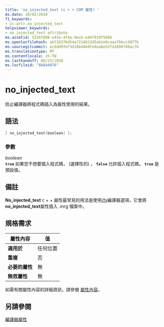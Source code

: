 ```yaml
---
title: 'no_injected_text (c + + COM 屬性) '
ms.date: 10/02/2018
f1_keywords:
- vc-attr.no_injected_text
helpviewer_keywords:
- no_injected_text attribute
ms.assetid: 5256f808-e41e-4f4a-9ea5-e447919f5696
ms.openlocfilehash: ab718376d5da7214813d5ab2e0caaa7bbccd077b
ms.sourcegitcommit: ec6dd97ef3d10b44e0fedaa8e53f41696f49ac7b
ms.translationtype: MT
ms.contentlocale: zh-TW
ms.lasthandoff: 08/25/2020
ms.locfileid: "88844076"
---
```

# <a name="no_injected_text"></a>no_injected_text

防止編譯器將程式碼插入為屬性使用的結果。

## <a name="syntax"></a>語法

```cpp
[ no_injected_text(boolean) ];
```

### <a name="parameters"></a>參數

*boolean*<br/>
**`true`** 如果您不想要插入程式碼， (選擇性的) ， **`false`** 允許插入程式碼。 **`true`** 是預設值。

## <a name="remarks"></a>備註

**No_injected_text** c + + 屬性最常見的用法是使用[/fx](../../build/reference/fx-merge-injected-code.md)編譯器選項，它會將**no_injected_text**屬性插入 .mrg 檔案中。

## <a name="requirements"></a>規格需求

| 屬性內容 | 值 |
|-|-|
|**適用於**|任何位置|
|**重複**|否|
|**必要的屬性**|無|
|**無效屬性**|無|

如需有關屬性內容的詳細資訊，請參閱 [屬性內容](cpp-attributes-com-net.md#contexts)。

## <a name="see-also"></a>另請參閱

[編譯器屬性](compiler-attributes.md)
